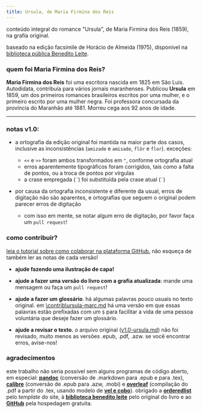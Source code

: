 ```yaml
---
title: Ursula, de Maria Firmina dos Reis
---
```


conteúdo integral do romance "Ursula", de Maria Firmina dos Reis (1859), na grafia original.

baseado na edição facsimile de Horácio de Almeida (1975), disponível na [biblioteca pública Benedito Leite](http://www.cultura.ma.gov.br/portal/sgc/modulos/sgc_bpbl/acervo_digital/arq_ad/20150722152956.pdf).

### quem foi Maria Firmina dos Reis?
__Maria Firmina dos Reis__ foi uma escritora nascida em 1825 em São Luis. Autodidata, contribuía para vários jornais maranhenses. Publicou __Ursula__ em 1859, um dos primeiros romances brasileiros escritos por uma mulher, e o primeiro escrito por uma mulher negra. Foi professora concursada da província do Maranhão até 1881. Morreu cega aos 92 anos de idade.

* * *

### notas v1.0:

* a ortografia da edição original foi mantida na maior parte dos casos, inclusive as inconsistências (`amizade` e `amisade`, `flôr` e `flor`).  exceções:
	* `<<` e `>>` foram ambos transformados em `"`, conforme ortografia atual
	* erros aparentemente tipográficos foram corrigidos, tais como a falta de pontos, ou a troca de pontos por vírgulas
	* a crase empregada (`´`) foi substituída pela crase atual (`` ` ``)

* por causa da ortografia inconsistente e diferente da usual, erros de digitação não são aparentes, e ortografias que seguem o original podem parecer erros de digitação
	* com isso em mente, se notar algum erro de digitação, por favor faça um `pull request`!
	
### como contribuir?

[leia o tutorial sobre como colaborar na plataforma GitHub.](/ursula/contribuir)
não esqueça de também ler as notas de cada versão!

* __ajude fazendo uma ilustração de capa!__

* __ajude a fazer uma versão do livro com a grafia atualizada__: mande uma mensagem ou faça um `pull request`!

* __ajude a fazer um glossário__. há algumas palavras pouco usuais no texto original. em [\contrib\ursula-marc.md](https://github.com/odanoburu/ursula/blob/master/contrib/ursula-marc.md) há uma versão em que essas palavras estão prefixadas com um `$` para facilitar a vida de uma pessoa voluntária que deseje fazer um glossário.

* __ajude a revisar o texto.__ o arquivo original ([v1.0-ursula.md](https://github.com/odanoburu/ursula/blob/master/v1.0-ursula.md)) não foi revisado, muito menos as versões .epub, .pdf, .azw. se você encontrar erros, avise-nos!

### agradecimentos
este trabalho não seria possível sem alguns programas de código aberto, em especial: [__pandoc__](http://pandoc.org/) (conversão de .markdown para .epub e para .tex), [__calibre__](https://calibre-ebook.com/) (conversão de .epub para .azw, .mobi) e [__overleaf__](overleaf.com) (compilação do .pdf a partir do .tex, usando modelo de [__vel e cobo__](http://www.latextemplates.com/template/ebook)). obrigado a [__orderedlist__](https://github.com/orderedlist) pelo _template_ do site, à [__biblioteca benedito leite__](http://www.cultura.ma.gov.br/bpbl/) pelo original do livro e ao [__GitHub__](https://github.com/) pela hospedagem gratuita.
